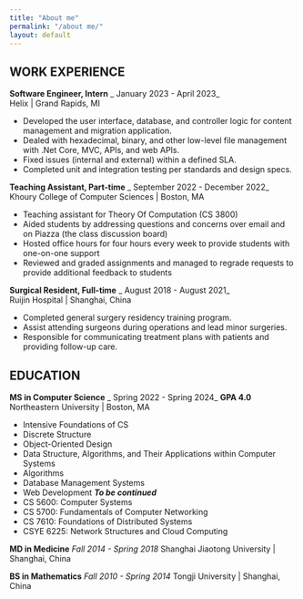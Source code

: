 ```yaml
---
title: "About me"
permalink: "/about me/"
layout: default
---
```


## WORK EXPERIENCE
**Software Engineer, Intern** _  January 2023 - April 2023_</br>
Helix | Grand Rapids, MI

- Developed the user interface, database, and controller logic for content management and migration application.
- Dealed with hexadecimal, binary, and other low-level file management with .Net Core, MVC, APIs, and web APIs. 
- Fixed issues (internal and external) within a defined SLA. 
- Completed unit and integration testing per standards and design specs. 

**Teaching Assistant, Part-time** _  September 2022 - December 2022_</br>
Khoury College of Computer Sciences | Boston, MA

- Teaching assistant for Theory Of Computation (CS 3800)
- Aided students by addressing questions and concerns over email and on Piazza (the class discussion board)
- Hosted office hours for four hours every week to provide students with one-on-one support
- Reviewed and graded assignments and managed to regrade requests to provide additional feedback to students

**Surgical Resident, Full-time** _  August 2018 - August 2021_</br>
Ruijin Hospital | Shanghai, China
- Completed general surgery residency training program.
- Assist attending surgeons during operations and lead minor surgeries.
- Responsible for communicating treatment plans with patients and providing follow-up care.

## EDUCATION

**MS in Computer Science**  _  Spring 2022 - Spring 2024_ **GPA 4.0**</br>
Northeastern University | Boston, MA 
* Intensive Foundations of CS
* Discrete Structure
* Object-Oriented Design
* Data Structure, Algorithms, and Their Applications within Computer Systems
* Algorithms
* Database Management Systems
* Web Development
***To be continued***
* CS 5600: Computer Systems
* CS 5700: Fundamentals of Computer Networking
* CS 7610: Foundations of Distributed Systems
* CSYE 6225: Network Structures and Cloud Computing

**MD in Medicine**  _Fall 2014 - Spring 2018_
Shanghai Jiaotong University | Shanghai, China

**BS in Mathematics**  _Fall 2010 - Spring 2014_
Tongji University | Shanghai, China